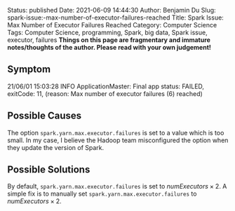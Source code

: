 Status: published
Date: 2021-06-09 14:44:30
Author: Benjamin Du
Slug: spark-issue:-max-number-of-executor-failures-reached
Title: Spark Issue: Max Number of Executor Failures Reached
Category: Computer Science
Tags: Computer Science, programming, Spark, big data, Spark issue, executor, failures
**Things on this page are fragmentary and immature notes/thoughts of the author. Please read with your own judgement!**

## Symptom

21/06/01 15:03:28 INFO ApplicationMaster: Final app status: FAILED, exitCode: 11, (reason: Max number of executor failures (6) reached)

## Possible Causes

The option `spark.yarn.max.executor.failures`
is set to a value which is too small.
In my case,
I believe the Hadoop team misconfigured the option when they update the version of Spark.

## Possible Solutions

By default,
`spark.yarn.max.executor.failures`
is set to $numExecutors \times 2$.
A simple fix is to manually set 
`spark.yarn.max.executor.failures`
to $numExecutors \times 2$.
